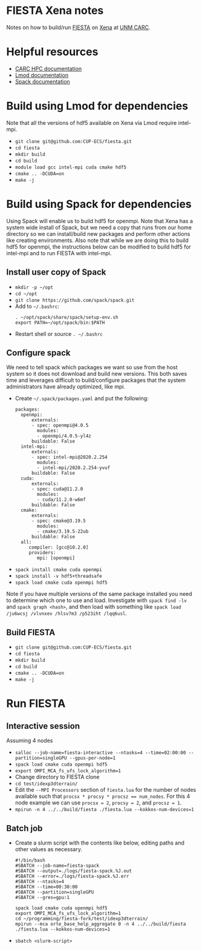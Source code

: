# FIESTA Xena notes

Notes on how to build/run [FIESTA](https://github.com/CUP-ECS/fiesta) on [Xena](https://carc.unm.edu/systems/Systems1.html) at [UNM CARC](https://carc.unm.edu).

# Helpful resources

- [CARC HPC documentation](https://github.com/UNM-CARC/QuickBytes/blob/master/README.md)
- [Lmod documentation](https://lmod.readthedocs.io/en/latest/010_user.html)
- [Spack documentation](https://spack.readthedocs.io/en/latest/)

# Build using Lmod for dependencies

Note that all the versions of hdf5 available on Xena via Lmod require intel-mpi.

- `git clone git@github.com:CUP-ECS/fiesta.git`
- `cd fiesta`
- `mkdir build`
- `cd build`
- `module load gcc intel-mpi cuda cmake hdf5`
- `cmake .. -DCUDA=on`
- `make -j`

# Build using Spack for dependencies

Using Spack will enable us to build hdf5 for openmpi.
Note that Xena has a system wide install of Spack, but we need a copy that runs from our home directory so we can install/build new packages and perform other actions like creating environments.
Also note that while we are doing this to build hdf5 for openmpi, the instructions below can be modified to build hdf5 for intel-mpi and to run FIESTA with intel-mpi.

## Install user copy of Spack

- `mkdir -p ~/opt`
- `cd ~/opt`
- `git clone https://github.com/spack/spack.git`
- Add to `~/.bashrc`:
  ```
  . ~/opt/spack/share/spack/setup-env.sh
  export PATH=~/opt/spack/bin:$PATH
  ```
 - Restart shell or source `. ~/.bashrc`

## Configure spack

We need to tell spack which packages we want so use from the host system so it does not download and build new versions. This both saves time and leverages difficult to build/configure packages that the system administrators have already optimized, like mpi.

- Create `~/.spack/packages.yaml` and put the following:
  ```
  packages:
    openmpi:
        externals:
        - spec: openmpi@4.0.5
          modules:
          - openmpi/4.0.5-yl4z
        buildable: False
    intel-mpi:
        externals:
        - spec: intel-mpi@2020.2.254
          modules:
          - intel-mpi/2020.2.254-yvuf
        buildable: False
    cuda:
        externals:
        - spec: cuda@11.2.0
          modules:
          - cuda/11.2.0-w6mf
        buildable: False
    cmake:
        externals:
        - spec: cmake@3.19.5
          modules:
          - cmake/3.19.5-22ub
        buildable: False
    all:
       compiler: [gcc@10.2.0]
       providers:
          mpi: [openmpi]
  ```
- `spack install cmake cuda openmpi`
- `spack install -v hdf5+threadsafe`
- `spack load cmake cuda openmpi hdf5`

Note if you have multiple versions of the same package installed you need to determine which one to use and load. Investigate with `spack find -lv` and `spack graph <hash>`, and then load with something like `spack load /ju6wcsj /vlvnxev /hlsv7m3 /p523iht /lqq6usl`.

## Build FIESTA
  
- `git clone git@github.com:CUP-ECS/fiesta.git`
- `cd fiesta`
- `mkdir build`
- `cd build`
- `cmake .. -DCUDA=on`
- `make -j`

# Run FIESTA

## Interactive session

Assuming 4 nodes

- `salloc --job-name=fiesta-interactive --ntasks=4 --time=02:00:00 --partition=singleGPU --gpus-per-node=1`
- `spack load cmake cuda openmpi hdf5`
- `export OMPI_MCA_fs_ufs_lock_algorithm=1`
- Change directory to FIESTA clone
- `cd test/idexp3dterrain/`
- Edit the `--MPI Processors` section of `fiesta.lua` for the number of nodes available such that `procsx * procsy * procsz == num_nodes`.
For this 4 node example we can use `procsx = 2`, `procsy = 2`, and `procsz = 1`.
- `mpirun -n 4 ../../build/fiesta ./fiesta.lua --kokkos-num-devices=1`

## Batch job
- Create a slurm script with the contents like below, editing paths and other values as necessary.
  ```
  #!/bin/bash
  #SBATCH --job-name=fiesta-spack
  #SBATCH --output=./logs/fiesta-spack.%J.out
  #SBATCH --error=./logs/fiesta-spack.%J.err
  #SBATCH --ntasks=4
  #SBATCH --time=00:30:00
  #SBATCH --partition=singleGPU
  #SBATCH --gres=gpu:1

  spack load cmake cuda openmpi hdf5
  export OMPI_MCA_fs_ufs_lock_algorithm=1
  cd ~/programming/fiesta-fork/test/idexp3dterrain/
  mpirun --mca orte_base_help_aggregate 0 -n 4 ../../build/fiesta ./fiesta.lua --kokkos-num-devices=1
  ```
 - `sbatch <slurm-script>`
